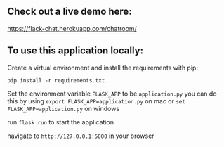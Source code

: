 ## Check out a live demo here:
https://flack-chat.herokuapp.com/chatroom/

## To use this application locally:

Create a virtual environment and install the requirements with pip:

`pip install -r requirements.txt`


Set the environment variable `FLASK_APP` to be `application.py`
you can do this by using `export FLASK_APP=application.py` on mac
or `set FLASK_APP=application.py` on windows

run `flask run` to start the application

navigate to `http://127.0.0.1:5000` in your browser
